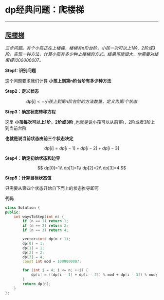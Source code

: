 # dp经典问题：爬楼梯

---

## [爬楼梯](https://leetcode.cn/problems/three-steps-problem-lcci/description/)

*三步问题。有个小孩正在上楼梯，楼梯有n阶台阶，小孩一次可以上1阶、2阶或3阶。实现一种方法，计算小孩有多少种上楼梯的方式。结果可能很大，你需要对结果模1000000007。*

**Step1: 识别问题**

这个问题要求我们计算 **小孩上到第n阶台阶有多少种方法**

**Step2：定义状态**

$$
dp[i] <- 小孩上到第n阶台阶的方法数量，定义为 第 i 个状态
$$

**Step3：确定状态转移方程**

这里 **小孩每次可以上1阶，2阶或3阶** ,也就是说小孩可以从前1阶，2阶或者3阶上到当前台阶

**也就是说当前状态由前三个状态决定**

$$
dp[i]=dp[i-1]+dp[i-2]+dp[i-3]
$$

**Step4：确定初始状态和边界**

$$
dp[0]=1\\
dp[1]=1\\
dp[2]=2\\
dp[3]=4
$$


**Step5：计算目标状态值**

只需要从第四个状态开始自下而上的状态推导即可

**代码**
```cpp
class Solution {
public:
    int waysToStep(int n) {
        if (n == 1) return 1;
        if (n == 2) return 2;
        if (n == 3) return 4;

        vector<int> dp(n + 1);
        dp[0] = 1;
        dp[1] = 1;
        dp[2] = 2;
        dp[3] = 4;
        const int mod = 1000000007;

        for (int i = 4; i <= n; ++i) {
            dp[i] = ((dp[i - 1] + dp[i - 2]) % mod + dp[i - 3]) % mod;
        }
        return dp[n];
    }
};
```


